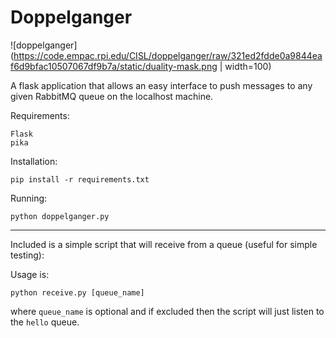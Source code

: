 Doppelganger
============

![doppelganger](https://code.empac.rpi.edu/CISL/doppelganger/raw/321ed2fdde0a9844eaf6d9bfac10507067df9b7a/static/duality-mask.png | width=100)

A flask application that allows an easy interface to push messages to any 
given RabbitMQ queue on the localhost machine.

Requirements:
```
Flask
pika
```

Installation:
```
pip install -r requirements.txt
```

Running:
```
python doppelganger.py
```

------
Included is a simple script that will receive from a queue (useful for simple 
testing):

Usage is:
```
python receive.py [queue_name]
```
where `queue_name` is optional and if excluded then the script will just
listen to the `hello` queue.